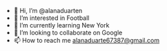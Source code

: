 - 👋 Hi, I’m @alanaduarten
- 👀 I’m interested in Football
- 🌱 I’m currently learning New York
- 💞️ I’m looking to collaborate on Google
- 📫 How to reach me alanaduarte67387@gmail.com

<!---
alanaduarten/alanaduarten is a ✨ special ✨ repository because its `README.md` (this file) appears on your GitHub profile.
You can click the Preview link to take a look at your changes.
--->
